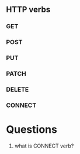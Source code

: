 
## HTTP verbs

### GET
### POST
### PUT
### PATCH
### DELETE
### 
### CONNECT


# Questions
1. what is CONNECT verb?
